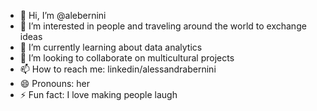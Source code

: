 - 👋 Hi, I’m @alebernini
- 👀 I’m interested in people and traveling around the world to exchange ideas
- 🌱 I’m currently learning about data analytics 
- 💞️ I’m looking to collaborate on multicultural projects
- 📫 How to reach me: linkedin/alessandrabernini
- 😄 Pronouns: her
- ⚡ Fun fact: I love making people laugh


<!---
alebernini/alebernini is a ✨ special ✨ repository because its `README.md` (this file) appears on your GitHub profile.
You can click the Preview link to take a look at your changes.
--->
